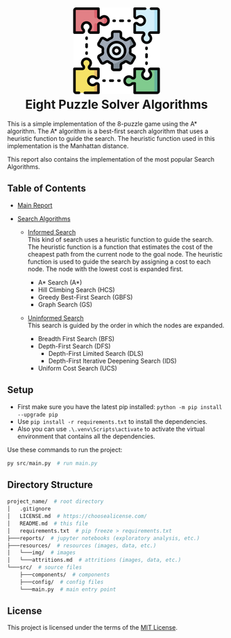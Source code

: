 <h1 align="center">
    <img src="resources/img/puzzle.png" alt="Digital Strategy" width="200">
    <div align="center">Eight Puzzle Solver Algorithms</div>
</h1>

This is a simple implementation of the 8-puzzle game using the A* algorithm. The A* algorithm is a best-first search algorithm that uses a heuristic function to guide the search. The heuristic function used in this implementation is the Manhattan distance.

This report also contains the implementation of the most popular Search Algorithms.

## Table of Contents

- [Main Report](./reports/00_main_report.ipynb)

- [Search Algorithms](./reports/search_agorithms.ipynb)
    - [Informed Search](./reports/informed_search_algorithms.ipynb) <br/>
    This kind of search uses a heuristic function to guide the search. The heuristic function is a function that estimates the cost of the cheapest path from the current node to the goal node. The heuristic function is used to guide the search by assigning a cost to each node. The node with the lowest cost is expanded first.
        - A* Search (A*)
        - Hill Climbing Search (HCS)
        - Greedy Best-First Search (GBFS)
        - Graph Search (GS)

    - [Uninformed Search](./reports/uninformed_search_algorithms.ipynb) <br/>
        This search is guided by the order in which the nodes are expanded.
        - Breadth First Search (BFS)
        - Depth-First Search (DFS)
            - Depth-First Limited Search (DLS)
            - Depth-First Iterative Deepening Search (IDS)
        - Uniform Cost Search (UCS)

## Setup

- First make sure you have the latest pip installed: `python -m pip install --upgrade pip`
- Use `pip install -r requirements.txt` to install the dependencies.
- Also you can use `.\.venv\Scripts\activate` to activate the virtual environment that contains all the dependencies.

Use these commands to run the project:
```python
py src/main.py  # run main.py
```

## Directory Structure

```bash
project_name/  # root directory
│   .gitignore
│   LICENSE.md  # https://choosealicense.com/
│   README.md  # this file
│   requirements.txt  # pip freeze > requirements.txt
├───reports/  # jupyter notebooks (exploratory analysis, etc.)
├───resources/  # resources (images, data, etc.)
│   └───img/  # images
│   └───attritions.md  # attritions (images, data, etc.)
└───src/  # source files
    ├───components/  # components
    ├───config/  # config files
    └───main.py  # main entry point
```

## License

This project is licensed under the terms of the [MIT License](LICENSE.md).
